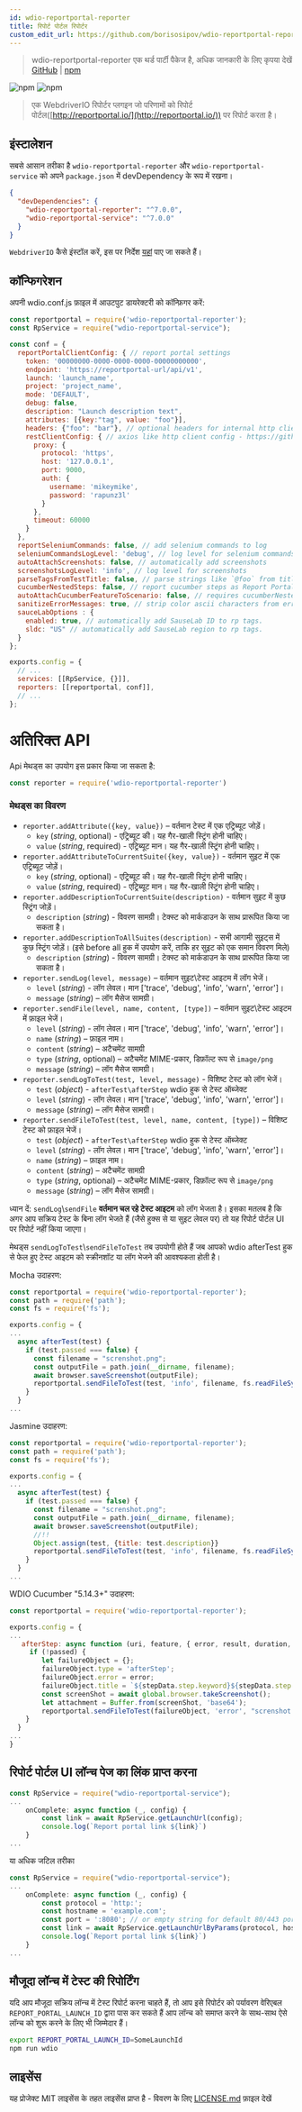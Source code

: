 ```yaml
---
id: wdio-reportportal-reporter
title: रिपोर्ट पोर्टल रिपोर्टर
custom_edit_url: https://github.com/borisosipov/wdio-reportportal-reporter/edit/master/README.md
---
```



> wdio-reportportal-reporter एक थर्ड पार्टी पैकेज है, अधिक जानकारी के लिए कृपया देखें [GitHub](https://github.com/borisosipov/wdio-reportportal-reporter) | [npm](https://www.npmjs.com/package/wdio-reportportal-reporter)


![npm](https://img.shields.io/npm/v/wdio-reportportal-reporter)
![npm](https://img.shields.io/npm/dm/wdio-reportportal-reporter)
> एक WebdriverIO रिपोर्टर प्लगइन जो परिणामों को रिपोर्ट पोर्टल([http://reportportal.io/](http://reportportal.io/)) पर रिपोर्ट करता है।

## इंस्टालेशन

सबसे आसान तरीका है `wdio-reportportal-reporter` और `wdio-reportportal-service` को अपने `package.json` में devDependency के रूप में रखना।

```json
{
  "devDependencies": {
    "wdio-reportportal-reporter": "^7.0.0",
    "wdio-reportportal-service": "^7.0.0"
  }
}
```

`WebdriverIO` कैसे इंस्टॉल करें, इस पर निर्देश [यहां](https://webdriver.io/docs/gettingstarted.html) पाए जा सकते हैं।

## कॉन्फिगरेशन

अपनी wdio.conf.js फ़ाइल में आउटपुट डायरेक्टरी को कॉन्फ़िगर करें:

```js
const reportportal = require('wdio-reportportal-reporter');
const RpService = require("wdio-reportportal-service");

const conf = {
  reportPortalClientConfig: { // report portal settings
    token: '00000000-0000-0000-0000-00000000000',
    endpoint: 'https://reportportal-url/api/v1',
    launch: 'launch_name',
    project: 'project_name',
    mode: 'DEFAULT',
    debug: false,
    description: "Launch description text",
    attributes: [{key:"tag", value: "foo"}],
    headers: {"foo": "bar"}, // optional headers for internal http client
    restClientConfig: { // axios like http client config - https://github.com/axios/axios#request-config
      proxy: {
        protocol: 'https',
        host: '127.0.0.1',
        port: 9000,
        auth: {
          username: 'mikeymike',
          password: 'rapunz3l'
        }
      },
      timeout: 60000
    }
  },
  reportSeleniumCommands: false, // add selenium commands to log
  seleniumCommandsLogLevel: 'debug', // log level for selenium commands
  autoAttachScreenshots: false, // automatically add screenshots
  screenshotsLogLevel: 'info', // log level for screenshots
  parseTagsFromTestTitle: false, // parse strings like `@foo` from titles and add to Report Portal
  cucumberNestedSteps: false, // report cucumber steps as Report Portal steps
  autoAttachCucumberFeatureToScenario: false, // requires cucumberNestedSteps to be true for use
  sanitizeErrorMessages: true, // strip color ascii characters from error stacktrace
  sauceLabOptions : {
    enabled: true, // automatically add SauseLab ID to rp tags.
    sldc: "US" // automatically add SauseLab region to rp tags.
  }
};

exports.config = {
  // ...
  services: [[RpService, {}]],
  reporters: [[reportportal, conf]],
  // ...
};
```

# अतिरिक्त API

Api मेथड्स का उपयोग इस प्रकार किया जा सकता है:

```js
const reporter = require('wdio-reportportal-reporter')
```

### मेथड्स का विवरण

* `reporter.addAttribute({key, value})` – वर्तमान टेस्ट में एक एट्रिब्यूट जोड़ें।
  * `key` (*string*, optional) - एट्रिब्यूट की। यह गैर-खाली स्ट्रिंग होनी चाहिए।
  * `value` (*string*, required) - एट्रिब्यूट मान। यह गैर-खाली स्ट्रिंग होनी चाहिए।
* `reporter.addAttributeToCurrentSuite({key, value})` - वर्तमान सुइट में एक एट्रिब्यूट जोड़ें।
  * `key` (*string*, optional) - एट्रिब्यूट की। यह गैर-खाली स्ट्रिंग होनी चाहिए।
  * `value` (*string*, required) - एट्रिब्यूट मान। यह गैर-खाली स्ट्रिंग होनी चाहिए।
* `reporter.addDescriptionToCurrentSuite(description)` - वर्तमान सुइट में कुछ स्ट्रिंग जोड़ें।
  * `description` (*string*) - विवरण सामग्री। टेक्स्ट को मार्कडाउन के साथ प्रारूपित किया जा सकता है।
* `reporter.addDescriptionToAllSuites(description)` - सभी आगामी सुइट्स में कुछ स्ट्रिंग जोड़ें। (इसे before all हुक में उपयोग करें, ताकि हर सुइट को एक समान विवरण मिले)
  * `description` (*string*) - विवरण सामग्री। टेक्स्ट को मार्कडाउन के साथ प्रारूपित किया जा सकता है।
* `reporter.sendLog(level, message)` – वर्तमान सुइट\टेस्ट आइटम में लॉग भेजें।
  * `level` (*string*) - लॉग लेवल। मान ['trace', 'debug', 'info', 'warn', 'error']।
  * `message` (*string*) – लॉग मैसेज सामग्री।
* `reporter.sendFile(level, name, content, [type])` – वर्तमान सुइट\टेस्ट आइटम में फ़ाइल भेजें।
  * `level` (*string*) - लॉग लेवल। मान ['trace', 'debug', 'info', 'warn', 'error']।
  * `name` (*string*) – फ़ाइल नाम।
  * `content` (*string*) – अटैचमेंट सामग्री
  * `type` (*string*, optional) – अटैचमेंट MIME-प्रकार, डिफ़ॉल्ट रूप से `image/png`
  * `message` (*string*) – लॉग मैसेज सामग्री।
* `reporter.sendLogToTest(test, level, message)` - विशिष्ट टेस्ट को लॉग भेजें।
  * `test` (*object*) - `afterTest\afterStep` wdio हुक से टेस्ट ऑब्जेक्ट
  * `level` (*string*) - लॉग लेवल। मान ['trace', 'debug', 'info', 'warn', 'error']।
  * `message` (*string*) – लॉग मैसेज सामग्री।
* `reporter.sendFileToTest(test, level, name, content, [type])` – विशिष्ट टेस्ट को फ़ाइल भेजें।
  * `test` (*object*) - `afterTest\afterStep` wdio हुक से टेस्ट ऑब्जेक्ट
  * `level` (*string*) - लॉग लेवल। मान ['trace', 'debug', 'info', 'warn', 'error']।
  * `name` (*string*) – फ़ाइल नाम।
  * `content` (*string*) – अटैचमेंट सामग्री
  * `type` (*string*, optional) – अटैचमेंट MIME-प्रकार, डिफ़ॉल्ट रूप से `image/png`
  * `message` (*string*) – लॉग मैसेज सामग्री।

ध्यान दें: `sendLog`\\`sendFile` **वर्तमान चल रहे टेस्ट आइटम** को लॉग भेजता है। इसका मतलब है कि अगर आप सक्रिय टेस्ट के बिना लॉग भेजते हैं (जैसे हुक्स से या सुइट लेवल पर) तो यह रिपोर्ट पोर्टल UI पर रिपोर्ट नहीं किया जाएगा।

मेथड्स `sendLogToTest`\\`sendFileToTest` तब उपयोगी होते हैं जब आपको wdio afterTest हुक से फेल हुए टेस्ट आइटम को स्क्रीनशॉट या लॉग भेजने की आवश्यकता होती है।

Mocha उदाहरण:

```js
const reportportal = require('wdio-reportportal-reporter');
const path = require('path');
const fs = require('fs');

exports.config = {
...
  async afterTest(test) {
    if (test.passed === false) {
      const filename = "screnshot.png";
      const outputFile = path.join(__dirname, filename);
      await browser.saveScreenshot(outputFile);
      reportportal.sendFileToTest(test, 'info', filename, fs.readFileSync(outputFile));
    }
  }
...
```

Jasmine उदाहरण:

```js
const reportportal = require('wdio-reportportal-reporter');
const path = require('path');
const fs = require('fs');

exports.config = {
...
  async afterTest(test) {
    if (test.passed === false) {
      const filename = "screnshot.png";
      const outputFile = path.join(__dirname, filename);
      await browser.saveScreenshot(outputFile);
      //!!
      Object.assign(test, {title: test.description}}
      reportportal.sendFileToTest(test, 'info', filename, fs.readFileSync(outputFile));
    }
  }
...
```

WDIO Cucumber "5.14.3+" उदाहरण:

```js
const reportportal = require('wdio-reportportal-reporter');

exports.config = {
...
   afterStep: async function (uri, feature, { error, result, duration, passed }, stepData, context) {
     if (!passed) {
        let failureObject = {};
        failureObject.type = 'afterStep';
        failureObject.error = error;
        failureObject.title = `${stepData.step.keyword}${stepData.step.text}`;
        const screenShot = await global.browser.takeScreenshot();
        let attachment = Buffer.from(screenShot, 'base64');
        reportportal.sendFileToTest(failureObject, 'error', "screnshot.png", attachment);
    }
  }
...
}
```

## रिपोर्ट पोर्टल UI लॉन्च पेज का लिंक प्राप्त करना

```js
const RpService = require("wdio-reportportal-service");
...
    onComplete: async function (_, config) {
        const link = await RpService.getLaunchUrl(config);
        console.log(`Report portal link ${link}`)
    }
...
```

या अधिक जटिल तरीका

```js
const RpService = require("wdio-reportportal-service");
...
    onComplete: async function (_, config) {
        const protocol = 'http:';
        const hostname = 'example.com';
        const port = ':8080'; // or empty string for default 80/443 ports
        const link = await RpService.getLaunchUrlByParams(protocol, hostname, port, config);
        console.log(`Report portal link ${link}`)
    }
...
```

## मौजूदा लॉन्च में टेस्ट की रिपोर्टिंग

यदि आप मौजूदा सक्रिय लॉन्च में टेस्ट रिपोर्ट करना चाहते हैं, तो आप इसे रिपोर्टर को पर्यावरण वेरिएबल `REPORT_PORTAL_LAUNCH_ID` द्वारा पास कर सकते हैं
आप लॉन्च को समाप्त करने के साथ-साथ ऐसे लॉन्च को शुरू करने के लिए भी जिम्मेदार हैं।

```sh
export REPORT_PORTAL_LAUNCH_ID=SomeLaunchId
npm run wdio
```

## लाइसेंस

यह प्रोजेक्ट MIT लाइसेंस के तहत लाइसेंस प्राप्त है - विवरण के लिए [LICENSE.md](https://github.com/BorisOsipov/wdio-reportportal-reporter/blob/master/LICENSE) फ़ाइल देखें
